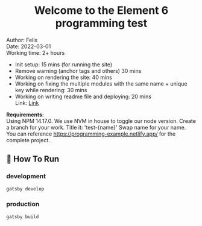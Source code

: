 <h1 align="center">
  Welcome to the Element 6 programming test
</h1>

Author: Felix <br/>
Date: 2022-03-01 <br/>
Working time: 2+ hours <br/>

- Init setup: 15 mins (for running the site)<br/>
- Remove warning (anchor tags and others) 30 mins <br/>
- Working on rendering the site: 40 mins <br/>
- Working on fixing the multiple modules with the same name + unique key while rendering: 30 mins <br/>
- Working on writing readme file and deploying: 20 mins <br/>
  Link: [Link](https://romantic-khorana-feb5b7.netlify.app/)

**Requirements:** <br/>
Using NPM 14.17.0. We use NVM in house to toggle our node version.
Create a branch for your work. Title it: 'test-{name}'
Swap name for your name.
You can reference https://programming-example.netlify.app/ for the complete project.

## 🚀 How To Run

### development

```js
gatsby develop
```

### production

```js
gatsby build
```
